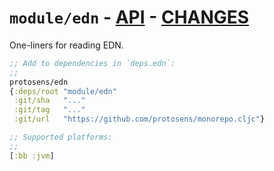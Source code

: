 # `module/edn` - [API](doc/API.md)  - [CHANGES](doc/changelog.md)

One-liners for reading EDN.

```clojure
;; Add to dependencies in `deps.edn`:
;;
protosens/edn
{:deps/root "module/edn"
 :git/sha   "..."
 :git/tag   "..."
 :git/url   "https://github.com/protosens/monorepo.cljc"}
```

```clojure
;; Supported platforms:
;;
[:bb :jvm]
```

